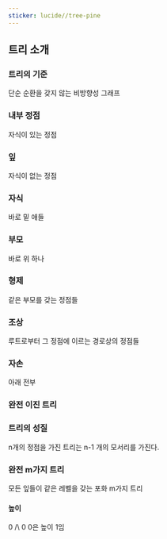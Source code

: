 ```yaml
---
sticker: lucide//tree-pine
---
```

## 트리 소개
### 트리의 기준
단순 순환을 갖지 않는 비방향성 그래프

### 내부 정점
자식이 있는 정점
### 잎
자식이 없는 정점
### 자식
바로 밑 애들
### 부모
바로 위 하나
### 형제
같은 부모를 갖는 정점들
### 조상
루트로부터 그 정점에 이르는 경로상의 정점들
### 자손
아래 전부
### 완전 이진 트리
### 트리의 성질
n개의 정점을 가진 트리는 n-1 개의 모서리를 가진다.
### 완전 m가지 트리
모든 잎들이 같은 레벨을 갖는 포화 m가지 트리
#### 높이
0
/\\
0 0은 높이 1임
